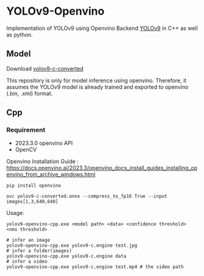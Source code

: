 # YOLOv9-Openvino

Implementation of YOLOv9 using Openvino Backend [YOLOv9](https://github.com/WongKinYiu/yolov9)  in C++ as well as python.

## Model

Download [yolov9-c-converted](https://drive.google.com/file/d/1eBs2zlPmPoa-K2N4enTG3srXmesKQyM9/view?usp=sharing)

This repository is only for model inference using openvino. Therefore, it assumes the YOLOv9 model is already trained and exported to openvino (.bin, .xml) format. 

## Cpp




### Requirement
- 2023.3.0 openvino API
- OpenCV

Openvino Installation Guide : https://docs.openvino.ai/2023.3/openvino_docs_install_guides_installing_openvino_from_archive_windows.html
``` shell
pip install openvino

ovc yolov9-c-converted.onnx --compress_to_fp16 True --input images[1,3,640,640]
```

Usage:

``` shell
yolov9-openvino-cpp.exe <model path> <data> <confidence threshold> <nms threshold>

# infer an image
yolov9-openvino-cpp.exe yolov9-c.engine test.jpg 
# infer a folder(images)
yolov9-openvino-cpp.exe yolov9-c.engine data
# infer a video
yolov9-openvino-cpp.exe yolov9-c.engine test.mp4 # the video path
```
